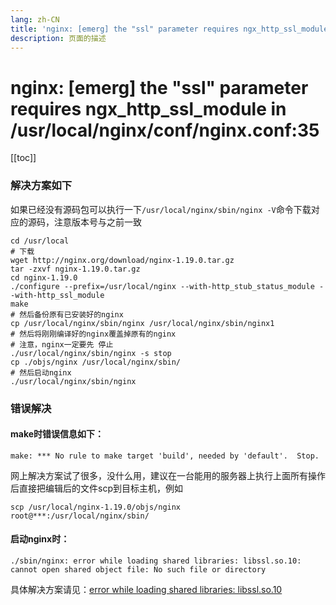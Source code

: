 ```yaml
---
lang: zh-CN  
title: 'nginx: [emerg] the "ssl" parameter requires ngx_http_ssl_module'  
description: 页面的描述
---
```


# nginx: [emerg] the "ssl" parameter requires ngx_http_ssl_module in /usr/local/nginx/conf/nginx.conf:35

[[toc]]

### 解决方案如下

如果已经没有源码包可以执行一下`/usr/local/nginx/sbin/nginx -V`命令下载对应的源码，注意版本号与之前一致

```shell
cd /usr/local
# 下载
wget http://nginx.org/download/nginx-1.19.0.tar.gz
tar -zxvf nginx-1.19.0.tar.gz
cd nginx-1.19.0
./configure --prefix=/usr/local/nginx --with-http_stub_status_module --with-http_ssl_module
make
# 然后备份原有已安装好的nginx
cp /usr/local/nginx/sbin/nginx /usr/local/nginx/sbin/nginx1
# 然后将刚刚编译好的nginx覆盖掉原有的nginx
# 注意，nginx一定要先 停止
./usr/local/nginx/sbin/nginx -s stop
cp ./objs/nginx /usr/local/nginx/sbin/
# 然后启动nginx
./usr/local/nginx/sbin/nginx
```

### 错误解决

#### make时错误信息如下：

```shell
make: *** No rule to make target 'build', needed by 'default'.  Stop.
```

网上解决方案试了很多，没什么用，建议在一台能用的服务器上执行上面所有操作后直接把编辑后的文件scp到目标主机，例如

```shell
scp /usr/local/nginx-1.19.0/objs/nginx  root@***:/usr/local/nginx/sbin/
```

#### 启动nginx时：

```shell
./sbin/nginx: error while loading shared libraries: libssl.so.10: cannot open shared object file: No such file or directory
```

具体解决方案请见：[error while loading shared libraries: libssl.so.10](error_libsslso.md)

<Comment></Comment>
